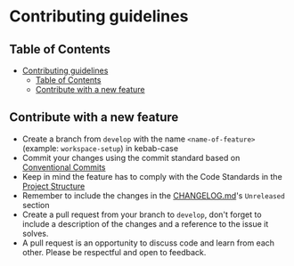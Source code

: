 # Contributing guidelines

## Table of Contents

- [Contributing guidelines](#contributing-guidelines)
  - [Table of Contents](#table-of-contents)
  - [Contribute with a new feature](#contribute-with-a-new-feature)

## Contribute with a new feature

- Create a branch from `develop` with the name
  `<name-of-feature>` (example: `workspace-setup`) in kebab-case
- Commit your changes using the commit standard based on [Conventional Commits](https://www.conventionalcommits.org/en/v1.0.0/#summary)
- Keep in mind the feature has to comply with the Code Standards in the
  [Project Structure](./README.md?#project-structure)
- Remember to include the changes in the [CHANGELOG.md](CHANGELOG.md)'s
  `Unreleased` section
- Create a pull request from your branch to `develop`, don't forget to include
  a description of the changes and a reference to the issue it solves.
- A pull request is an opportunity to discuss code and learn from each other.
  Please be respectful and open to feedback.
